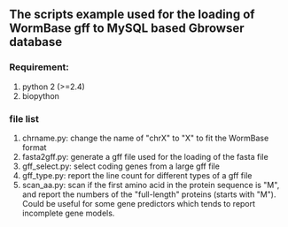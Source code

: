 ## The scripts example used for the loading of WormBase gff to MySQL based Gbrowser database

### Requirement:
1. python 2 (>=2.4)
2. biopython

### file list
1. chrname.py: change the name of "chrX" to "X" to fit the WormBase format
2. fasta2gff.py: generate a gff file used for the loading of the fasta file
3. gff_select.py: select coding genes from a large gff file
4. gff_type.py: report the line count for different types of a gff file  
5. scan_aa.py: scan if the first amino acid in the protein sequence is "M", and report the numbers of the "full-length" proteins (starts with "M"). Could be useful for some gene predictors which tends to report incomplete gene models. 
